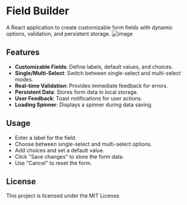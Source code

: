 # Field Builder

A React application to create customizable form fields with dynamic options, validation, and persistent storage.
![image](https://github.com/user-attachments/assets/d90e75c9-4308-4e7f-baf4-50d38d4737f6)


## Features

- **Customizable Fields**: Define labels, default values, and choices.
- **Single/Multi-Select**: Switch between single-select and multi-select modes.
- **Real-time Validation**: Provides immediate feedback for errors.
- **Persistent Data**: Stores form data in local storage.
- **User Feedback**: Toast notifications for user actions.
- **Loading Spinner**: Displays a spinner during data saving.

## Usage

- Enter a label for the field.
- Choose between single-select and multi-select options.
- Add choices and set a default value.
- Click "Save changes" to store the form data.
- Use "Cancel" to reset the form.

## License

This project is licensed under the MIT License.
